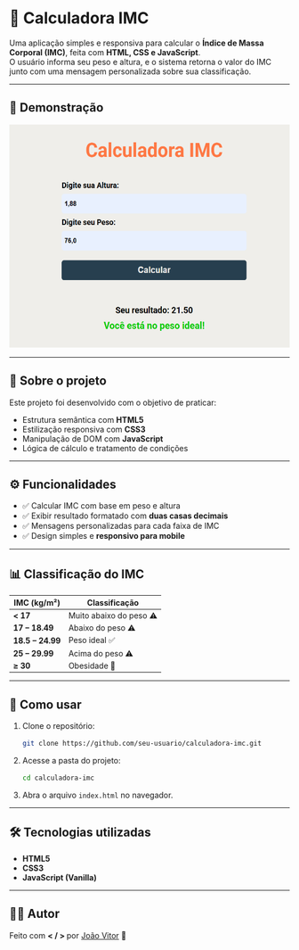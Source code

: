 # 🧮 Calculadora IMC

Uma aplicação simples e responsiva para calcular o **Índice de Massa Corporal (IMC)**, feita com **HTML, CSS e JavaScript**.  
O usuário informa seu peso e altura, e o sistema retorna o valor do IMC junto com uma mensagem personalizada sobre sua classificação.

---

## 📸 Demonstração


<img height="400" width="600" src="./assets/screenshot.png" alt="Calculadora IMC Preview" />


---

## 📄 Sobre o projeto

Este projeto foi desenvolvido com o objetivo de praticar:

- Estrutura semântica com **HTML5**  
- Estilização responsiva com **CSS3**  
- Manipulação de DOM com **JavaScript**  
- Lógica de cálculo e tratamento de condições  

---

## ⚙️ Funcionalidades

- ✅ Calcular IMC com base em peso e altura  
- ✅ Exibir resultado formatado com **duas casas decimais**  
- ✅ Mensagens personalizadas para cada faixa de IMC  
- ✅ Design simples e **responsivo para mobile**  

---

## 📊 Classificação do IMC

| IMC (kg/m²) | Classificação              |
|-------------|----------------------------|
| **< 17**    | Muito abaixo do peso ⚠️    |
| **17 – 18.49** | Abaixo do peso ⚠️       |
| **18.5 – 24.99** | Peso ideal ✅         |
| **25 – 29.99** | Acima do peso ⚠️        |
| **≥ 30**    | Obesidade 🚨               |

---

## 🚀 Como usar

1. Clone o repositório:
   ```bash
   git clone https://github.com/seu-usuario/calculadora-imc.git
    ````

2. Acesse a pasta do projeto:

   ```bash
   cd calculadora-imc
    ````

3. Abra o arquivo `index.html` no navegador.

---

## 🛠️ Tecnologias utilizadas

* **HTML5**
* **CSS3**
* **JavaScript (Vanilla)**

---

## 👨‍💻 Autor

Feito com <strong> < / > </strong> por [João Vitor](https://github.com/seu-usuario) 🖖

